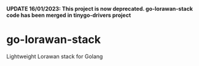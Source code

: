 
**UPDATE 16/01/2023: This project is now deprecated. go-lorawan-stack code has been merged in tinygo-drivers project**

# go-lorawan-stack
Lightweight Lorawan stack for Golang 
